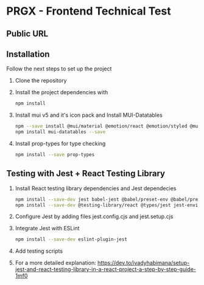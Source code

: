 # PRGX - Frontend Technical Test

## Public URL

## Installation

Follow the next steps to set up the project

1. Clone the repository

2. Install the project dependencies with
   ```sh
   npm install
   ```
3. Install mui v5 and it's icon pack and Install MUI-Datatables

   ```sh
   npm --save install @mui/material @emotion/react @emotion/styled @mui/icons-material
   npm install mui-datatables --save

   ```

4. Install prop-types for type checking

   ```sh
   npm install --save prop-types
   ```

## Testing with Jest + React Testing Library

1. Install React testing library dependencies and Jest dependecies

   ```sh
   npm install --save-dev jest babel-jest @babel/preset-env @babel/preset-react
   npm install --save-dev @testing-library/react @types/jest jest-environment-jsdom
   ```

2. Configure Jest by adding files jest.config.cjs and jest.setup.cjs

3. Integrate Jest with ESLint

   ```sh
   npm install --save-dev eslint-plugin-jest
   ```

4. Add testing scripts

5. For a more detailed explanation: https://dev.to/ivadyhabimana/setup-jest-and-react-testing-library-in-a-react-project-a-step-by-step-guide-1mf0
